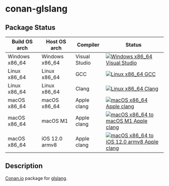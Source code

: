 # conan-glslang

## Package Status

| Build OS arch | Host OS arch | Compiler | Status |
|---------------|--------------|----------|--------|
| Windows x86_64 | Windows x86_64 | Visual Studio | [![Windows x86_64 Visual Studio](https://github.com/SpaceIm/conan-glslang/actions/workflows/windows-x86_64-msvc.yml/badge.svg?branch=testing%2F11.6.0)](https://github.com/SpaceIm/conan-glslang/actions/workflows/windows-x86_64-msvc.yml?query=branch%3Atesting%2F11.6.0) |
| Linux x86_64 | Linux x86_64 | GCC | [![Linux x86_64 GCC](https://github.com/SpaceIm/conan-glslang/actions/workflows/linux-x86_64-gcc.yml/badge.svg?branch=testing%2F11.6.0)](https://github.com/SpaceIm/conan-glslang/actions/workflows/linux-x86_64-gcc.yml?query=branch%3Atesting%2F11.6.0) |
| Linux x86_64 | Linux x86_64 | Clang | [![Linux x86_64 Clang](https://github.com/SpaceIm/conan-glslang/actions/workflows/linux-x86_64-clang.yml/badge.svg?branch=testing%2F11.6.0)](https://github.com/SpaceIm/conan-glslang/actions/workflows/linux-x86_64-clang.yml?query=branch%3Atesting%2F11.6.0) |
| macOS x86_64 | macOS x86_64 | Apple clang | [![macOS x86_64 Apple clang](https://github.com/SpaceIm/conan-glslang/actions/workflows/macos-x86_64-appleclang.yml/badge.svg?branch=testing%2F11.6.0)](https://github.com/SpaceIm/conan-glslang/actions/workflows/macos-x86_64-appleclang.yml?query=branch%3Atesting%2F11.6.0) |
| macOS x86_64 | macOS M1 | Apple clang | [![macOS x86_64 to macOS M1 Apple clang](https://github.com/SpaceIm/conan-glslang/actions/workflows/macos-x86_64-macos-m1-appleclang.yml/badge.svg?branch=testing%2F11.6.0)](https://github.com/SpaceIm/conan-glslang/actions/workflows/macos-x86_64-macos-m1-appleclang.yml?query=branch%3Atesting%2F11.6.0) |
| macOS x86_64 | iOS 12.0 armv8 | Apple clang | [![macOS x86_64 to iOS 12.0 armv8 Apple clang](https://github.com/SpaceIm/conan-glslang/actions/workflows/macos-x86_64-ios12.0-armv8-appleclang.yml/badge.svg?branch=testing%2F11.6.0)](https://github.com/SpaceIm/conan-glslang/actions/workflows/macos-x86_64-ios12.0-armv8-appleclang.yml?query=branch%3Atesting%2F11.6.0) |

## Description

[Conan.io](https://conan.io) package for [glslang](https://github.com/KhronosGroup/glslang).
